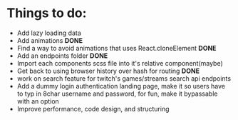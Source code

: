 <h1>Things to do:</h1>

<ul>
<li>Add lazy loading data</li>
<li>Add animations <b>DONE</b></li>
<li>Find a way to avoid animations that uses React.cloneElement <b>DONE</b></li>
<li>Add an endpoints folder <b>DONE</b></li>
<li>Import each components scss file into it's relative component(maybe)</li>
<li>Get back to using browser history over hash for routing <b>DONE</b></li>
<li>work on search feature for twitch's games/streams search api endpoints</li>
<li>Add a dummy login authentication landing page, make it so users have to typ in 8char username and password, for fun, make it bypassable with an option</li>
<li>Improve performance, code design, and structuring</li>
</ul>
